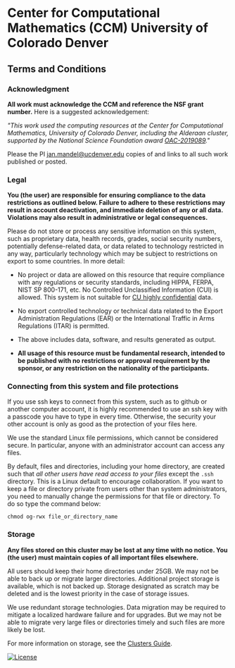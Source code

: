 # Center for Computational Mathematics (CCM) University of Colorado Denver

## Terms and Conditions

### Acknowledgment
**All work must acknowledge the CCM and reference the NSF grant number.** Here is a suggested acknowledgement:

*"This work used the computing resources at the Center for Computational Mathematics, University of Colorado Denver,
including the Alderaan cluster, supported by the National Science Foundation award
[OAC-2019089](https://www.nsf.gov/awardsearch/showAward?AWD_ID=2019089)."* 

Please the PI [jan.mandel@ucdenver.edu](mailto:jan.mandel@ucdenver.edu) copies of and links to all such
work published or posted. 

### Legal
**You (the user) are responsible for ensuring compliance to the data restrictions as outlined below. Failure to adhere
to these restrictions may result in account deactivation, and immediate deletion of any or all data. Violations may also
result in administrative or legal consequences.**

Please do not store or process any sensitive information on this system, such as proprietary data, health records, 
grades, social security numbers, potentially defense-related data, or data related to technology restricted in any way, 
particularly technology which may be subject to restrictions on export to some countries. In more detail:

* No project or data are allowed on this resource that require compliance with any regulations or security standards, including HIPPA, FERPA, NIST SP 800-171, etc. No Controlled Unclassified Information (CUI) is allowed. This system is not suitable
for [CU highly confidential](https://www.cu.edu/data-governance/resources-support/data-classification) data.

* No export controlled technology or technical data related to the Export Administration Regulations (EAR) or the International Traffic in Arms  Regulations (ITAR) is permitted.
  
* The above includes data, software, and results generated as output. 

* **All usage of this resource must be fundamental research, intended to be published with no restrictions or approval
requirement by the sponsor, or any restriction on the nationality of the participants.**

### Connecting from this system and file protections

If you use ssh keys to connect from this system, such as to github or 
another computer account, it is highly recommended to use an ssh key with a passcode you have to type in every time. 
Otherwise, the security your other account is only as good 
as the protection of your files here. 

We use the standard Linux file permissions, which cannot be considered secure. 
In particular, anyone with an administrator account can access any files.

By default, files and directories, including your home directory, are created such that *all other users have read access to your files* except 
the `.ssh` directory. This is a Linux default to encourage collaboration. If you want to keep a file or directory private from 
users other than system administrators, you need to manually change the permissions for that file or directory.
 To do so type the command below:

    chmod og-rwx file_or_directory_name


### Storage

**Any files stored on this cluster may be lost at any time with no notice. You (the user) must  maintain copies of all
important files elsewhere.** 

All users should keep their home directories under 25GB. We may not be able to back up or migrate larger directories. 
Additional project storage is available, which is not backed up. Storage designated as scratch may be deleted and is the 
lowest priority in the case of storage issues. 

We use redundant storage technologies. Data migration may be required to mitigate a localized hardware failure and for upgrades. 
But we may not be able to migrate very large files or directories timely and such files are more likely be lost.

For more information on storage, see the [Clusters Guide](../clusters_guide/#file-storage).

[![License](https://img.shields.io/badge/License-Apache%202.0-blue.svg)](https://opensource.org/licenses/Apache-2.0)
